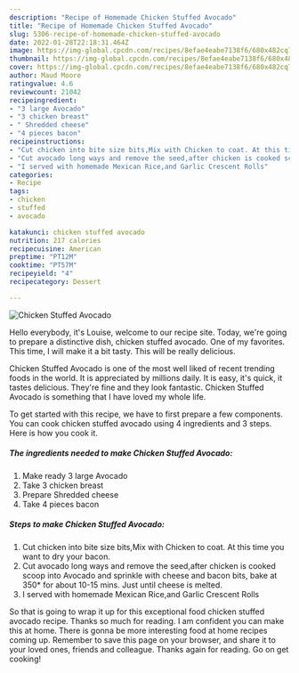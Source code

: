 ```yaml
---
description: "Recipe of Homemade Chicken Stuffed Avocado"
title: "Recipe of Homemade Chicken Stuffed Avocado"
slug: 5306-recipe-of-homemade-chicken-stuffed-avocado
date: 2022-01-28T22:18:31.464Z
image: https://img-global.cpcdn.com/recipes/8efae4eabe7138f6/680x482cq70/chicken-stuffed-avocado-recipe-main-photo.jpg
thumbnail: https://img-global.cpcdn.com/recipes/8efae4eabe7138f6/680x482cq70/chicken-stuffed-avocado-recipe-main-photo.jpg
cover: https://img-global.cpcdn.com/recipes/8efae4eabe7138f6/680x482cq70/chicken-stuffed-avocado-recipe-main-photo.jpg
author: Maud Moore
ratingvalue: 4.6
reviewcount: 21042
recipeingredient:
- "3 large Avocado"
- "3 chicken breast"
- " Shredded cheese"
- "4 pieces bacon"
recipeinstructions:
- "Cut chicken into bite size bits,Mix with Chicken to coat. At this time you want to dry your bacon."
- "Cut avocado long ways and remove the seed,after chicken is cooked scoop into Avocado and sprinkle with cheese and bacon bits, bake at 350* for about 10-15 mins. Just until cheese is melted."
- "I served with homemade Mexican Rice,and Garlic Crescent Rolls"
categories:
- Recipe
tags:
- chicken
- stuffed
- avocado

katakunci: chicken stuffed avocado 
nutrition: 217 calories
recipecuisine: American
preptime: "PT12M"
cooktime: "PT57M"
recipeyield: "4"
recipecategory: Dessert

---
```



![Chicken Stuffed Avocado](https://img-global.cpcdn.com/recipes/8efae4eabe7138f6/680x482cq70/chicken-stuffed-avocado-recipe-main-photo.jpg)

Hello everybody, it's Louise, welcome to our recipe site. Today, we're going to prepare a distinctive dish, chicken stuffed avocado. One of my favorites. This time, I will make it a bit tasty. This will be really delicious.



Chicken Stuffed Avocado is one of the most well liked of recent trending foods in the world. It is appreciated by millions daily. It is easy, it's quick, it tastes delicious. They're fine and they look fantastic. Chicken Stuffed Avocado is something that I have loved my whole life.


To get started with this recipe, we have to first prepare a few components. You can cook chicken stuffed avocado using 4 ingredients and 3 steps. Here is how you cook it.

<!--inarticleads1-->

##### The ingredients needed to make Chicken Stuffed Avocado:

1. Make ready 3 large Avocado
1. Take 3 chicken breast
1. Prepare  Shredded cheese
1. Take 4 pieces bacon




<!--inarticleads2-->

##### Steps to make Chicken Stuffed Avocado:

1. Cut chicken into bite size bits,Mix with Chicken to coat. At this time you want to dry your bacon.
1. Cut avocado long ways and remove the seed,after chicken is cooked scoop into Avocado and sprinkle with cheese and bacon bits, bake at 350* for about 10-15 mins. Just until cheese is melted.
1. I served with homemade Mexican Rice,and Garlic Crescent Rolls




So that is going to wrap it up for this exceptional food chicken stuffed avocado recipe. Thanks so much for reading. I am confident you can make this at home. There is gonna be more interesting food at home recipes coming up. Remember to save this page on your browser, and share it to your loved ones, friends and colleague. Thanks again for reading. Go on get cooking!
